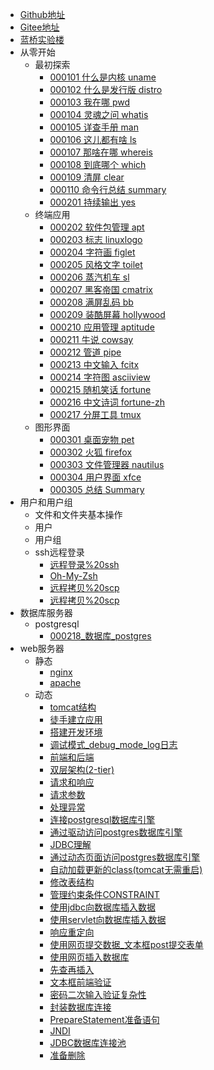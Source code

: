 - [Github地址](https://github.com/overmind1980/oeasylinux)
- [Gitee地址](https://gitee.com/overmind1980/oeasylinux)
- [蓝桥实验楼](https://www.lanqiao.cn/courses/2712)
- 从零开始
    - 最初探索
        - [000101 什么是内核 uname](./md/01-45529-000101%20什么是内核%20uname.sy.md)
        - [000102 什么是发行版 distro](./md/02-45530-000102%20什么是发行版%20distro.sy.md)
        - [000103 我在哪 pwd](./md/03-45531-000103%20我在哪%20pwd.sy.md)
        - [000104 灵魂之问 whatis](./md/04-45532-000104%20灵魂之问%20whatis.sy.md)
        - [000105 详查手册 man](./md/05-45533-000105%20详查手册%20man.sy.md)
        - [000106 这儿都有啥 ls](./md/06-45534-000106%20这儿都有啥%20ls.sy.md)
        - [000107 那啥在哪 whereis](./md/07-45535-000107%20那啥在哪%20whereis.sy.md)
        - [000108 到底哪个 which](./md/08-45536-000108%20到底哪个%20which.sy.md)
        - [000109 清屏 clear](./md/09-45537-000109%20清屏%20clear.sy.md)
        - [000110 命令行总结 summary](./md/10-48362-000110%20命令行总结%20summary.sy.md)
        - [000201 持续输出 yes](./md/11-45538-000201%20持续输出%20yes.sy.md)
    - 终端应用
        - [000202 软件包管理 apt](./md/12-45541-000202%20软件包管理%20apt.sy.md)
        - [000203 标志 linuxlogo](./md/13-45542-000203%20标志%20linuxlogo.sy.md)
        - [000204 字符画 figlet](./md/14-45568-000204%20字符画%20figlet.sy.md)
        - [000205 风格文字 toilet](./md/15-45569-000205%20风格文字%20toilet.sy.md)
        - [000206 蒸汽机车 sl](./md/16-45571-000206%20蒸汽机车%20sl.sy.md)
        - [000207 黑客帝国 cmatrix](./md/17-45574-000207%20黑客帝国%20cmatrix.sy.md)
        - [000208 满屏乱码 bb](./md/18-45572-000208%20满屏乱码%20bb.sy.md)
        - [000209 装酷屏幕 hollywood](./md/19-45570-000209%20装酷屏幕%20hollywood.sy.md)
        - [000210 应用管理 aptitude](./md/20-45581-000210%20应用管理%20aptitude.sy.md)
        - [000211 牛说 cowsay](./md/21-45575-000211%20牛说%20cowsay.sy.md)
        - [000212 管道 pipe](./md/22-45578-000212%20管道%20pipe.sy.md)
        - [000213 中文输入 fcitx](./md/23-45576-000213%20中文输入%20fcitx.sy.md)
        - [000214 字符图 asciiview](./md/24-48588-000214%20字符图%20asciiview.sy.md)
        - [000215 随机笑话 fortune](./md/25-48590-000215%20随机笑话%20fortune.sy.md)
        - [000216 中文诗词 fortune-zh](./md/26-45580-000216%20中文诗词%20fortune-zh.sy.md)
        - [000217 分屏工具 tmux](./md/27-209842-000217%20分屏工具%20tmux.sy.md)
    - 图形界面
        - [000301 桌面宠物 pet](./md/28-45583-000301%20桌面宠物%20pet.sy.md)
        - [000302 火狐 firefox](./md/29-45586-000302%20火狐%20firefox.sy.md)
        - [000303 文件管理器 nautilus](./md/30-45587-000303%20文件管理器%20nautilus.sy.md)
        - [000304 用户界面 xfce](./md/31-45579-000304%20用户界面%20xfce.sy.md)
        - [000305 总结 Summary](./md/32-45566-000305%20总结%20Summary.sy.md)
- 用户和用户组
    - 文件和文件夹基本操作
    - 用户
    - 用户组
    - ssh远程登录
        - [远程登录%20ssh](./md/370-210191-000223%20远程登录%20ssh.sy.md)
        - [Oh-My-Zsh](./md/380-250350-000223%20Oh-My-Zsh.sy.md)
        - [远程拷贝%20scp](./md/360-210190-000222%20远程拷贝%20scp.sy.md)
        - [远程拷贝%20scp](./md/360-210190-000222%20远程拷贝%20scp.sy.md)
- 数据库服务器
    - postgresql
        - [000218_数据库_postgres](./md/33-199464-000218_数据库_postgres.sy.md)
- web服务器
    - 静态
        - [nginx](./md/34-192426-nginx.sy.md)
        - [apache](./md/35-260422-apache.sy.md)
    -  动态
        - [tomcat结构](./md/37-260421-tomcat结构.sy.md)
        - [徒手建立应用](./md/38-526680-徒手建立应用.sy.md)
        - [搭建开发环境](./md/39-260423-搭建开发环境.sy.md)
        - [调试模式_debug_mode_log日志](./md/40-265117-调试模式_debug_mode_log日志.sy.md)
        - [前端和后端](./md/41-261125-前端和后端.sy.md)
        - [双层架构(2-tier)](./md/42-485593-双层架构(2-tier).sy.md)
        - [请求和响应](./md/43-485612-请求和响应.sy.md)
        - [请求参数](./md/44-495450-请求参数.sy.md)
        - [处理异常](./md/45-498649-处理异常.sy.md)
        - [连接postgresql数据库引擎](./md/46-200308-连接postgresql数据库引擎.sy.md)
        - [通过驱动访问postgres数据库引擎](./md/47-527010-通过驱动访问postgres数据库引擎.sy.md)
        - [JDBC理解](./md/48-527011-JDBC理解.sy.md)
        - [通过动态页面访问postgres数据库引擎](./md/49-263205-通过动态页面访问postgres数据库引擎.sy.md)
        - [自动加载更新的class(tomcat无需重启)](./md/50-263206-自动加载更新的class(tomcat无需重启).sy.md)
        - [修改表结构](./md/51-263207-修改表结构.sy.md)
        - [管理约束条件CONSTRAINT](./md/52-265977-管理约束条件CONSTRAINT.sy.md)
        - [使用jdbc向数据库插入数据](./md/53-527013-使用jdbc向数据库插入数据.sy.md)
        - [使用servlet向数据库插入数据](./md/54-527012-使用servlet向数据库插入数据.sy.md)
        - [响应重定向](./md/55-527130-响应重定向.sy.md)
        - [使用网页提交数据_文本框post提交表单](./md/56-264932-使用网页提交数据_文本框post提交表单.sy.md)
        - [使用网页插入数据库](./md/57-266982-使用网页插入数据库.sy.md)
        - [先查再插入](./md/58-263308-先查再插入.sy.md)
        - [文本框前端验证](./md/59-271131-文本框前端验证.sy.md)
        - [密码二次输入验证复杂性](./md/60-263208-密码二次输入验证复杂性.sy.md)
        - [封装数据库连接](./md/61-483456-封装数据库连接.sy.md)
        - [PrepareStatement准备语句](./md/62-483477-PrepareStatement准备语句.sy.md)
        - [JNDI](./md/63-484450-JNDI.sy.md)
        - [JDBC数据库连接池](./md/64-485586-JDBC数据库连接池.sy.md)
        - [准备删除](./md/65-497989-准备删除.sy.md)
